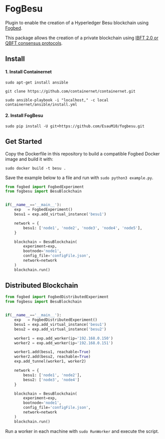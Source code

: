 # FogBesu
Plugin to enable the creation of a Hyperledger Besu blockchain using [Fogbed](https://larsid.github.io/fogbed/).

This package allows the creation of a private blockchain using [IBFT 2.0 or QBFT consensus protocols](https://besu.hyperledger.org/en/stable/private-networks/tutorials/ibft).

## Install

#### 1. Install Containernet
```
sudo apt-get install ansible
```

```
git clone https://github.com/containernet/containernet.git
```

```
sudo ansible-playbook -i "localhost," -c local containernet/ansible/install.yml
```

#### 2. Install FogBesu
```
sudo pip install -U git+https://github.com/EsauM10/fogbesu.git
```

## Get Started
Copy the Dockerfile in this repository to build a compatible Fogbed Docker image and build it with:
```
sudo docker build -t besu .
```

Save the example below to a file and run with `sudo python3 example.py`.

```py
from fogbed import FogbedExperiment
from fogbesu import BesuBlockchain


if(__name__=='__main__'):
    exp   = FogbedExperiment()
    besu1 = exp.add_virtual_instance('besu1')

    network = {
        besu1: ['node1', 'node2', 'node3', 'node4', 'node5'],
    }

    blockchain = BesuBlockchain(
        experiment=exp, 
        bootnode='node1', 
        config_file='configFile.json',
        network=network
    )
    blockchain.run()
```

## Distributed Blockchain
```py
from fogbed import FogbedDistributedExperiment
from fogbesu import BesuBlockchain


if(__name__=='__main__'):
    exp   = FogbedDistributedExperiment()
    besu1 = exp.add_virtual_instance('besu1')
    besu2 = exp.add_virtual_instance('besu2')

    worker1 = exp.add_worker(ip='192.168.0.150')
    worker2 = exp.add_worker(ip='192.168.0.151')

    worker1.add(besu1, reachable=True)
    worker2.add(besu2, reachable=True)
    exp.add_tunnel(worker1, worker2)

    network = {
        besu1: ['node1', 'node2'],
        besu2: ['node3', 'node4']
    }

    blockchain = BesuBlockchain(
        experiment=exp, 
        bootnode='node1', 
        config_file='configFile.json',
        network=network
    )
    blockchain.run()

```
Run a worker in each machine with `sudo RunWorker` and execute the script.
